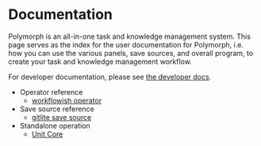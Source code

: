 # Documentation
Polymorph is an all-in-one task and knowledge management system. This page serves as the index for the user documentation for Polymorph, i.e. how you can use the various panels, save sources, and overall program, to create your task and knowledge management workflow.

For developer documentation, please see [the developer docs](dev/README.md).

- Operator reference
    - [workflowish operator](operators/workflowish.md)
- Save source reference
    - [gitlite save source](savesources/gitlite.md)
- Standalone operation
    - [Unit Core](versions/unit_core.md)